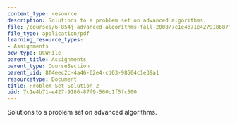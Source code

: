 ```yaml
---
content_type: resource
description: Solutions to a problem set on advanced algorithms.
file: /courses/6-854j-advanced-algorithms-fall-2008/7c1e4b71e427918687f9560c1f5fc500_solution2.pdf
file_type: application/pdf
learning_resource_types:
- Assignments
ocw_type: OCWFile
parent_title: Assignments
parent_type: CourseSection
parent_uid: 8f4eec2c-4a46-62e4-cd63-98504c1e39a1
resourcetype: Document
title: Problem Set Solution 2
uid: 7c1e4b71-e427-9186-87f9-560c1f5fc500
---
```

Solutions to a problem set on advanced algorithms.

